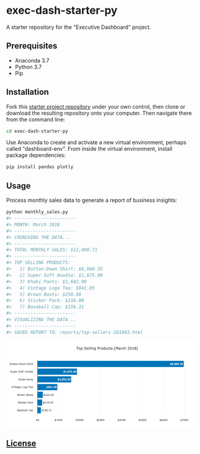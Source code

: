 # exec-dash-starter-py

A starter repository for the "Executive Dashboard" project.

## Prerequisites

  + Anaconda 3.7
  + Python 3.7
  + Pip

## Installation

Fork this [starter project repository](https://github.com/prof-rossetti/exec-dash-starter-py) under your own control, then clone or download the resulting repository onto your computer. Then navigate there from the command line:

```sh
cd exec-dash-starter-py
```

Use Anaconda to create and activate a new virtual environment, perhaps called "dashboard-env". From inside the virtual environment, install package dependencies:

```sh
pip install pandas plotly
```

## Usage

Process monthly sales data to generate a report of business insights:

```sh
python monthly_sales.py
#> -----------------------
#> MONTH: March 2018
#> -----------------------
#> CRUNCHING THE DATA...
#> -----------------------
#> TOTAL MONTHLY SALES: $12,000.71
#> -----------------------
#> TOP SELLING PRODUCTS:
#>   1) Button-Down Shirt: $6,960.35
#>   2) Super Soft Hoodie: $1,875.00
#>   3) Khaki Pants: $1,602.00
#>   4) Vintage Logo Tee: $941.05
#>   5) Brown Boots: $250.00
#>   6) Sticker Pack: $216.00
#>   7) Baseball Cap: $156.31
#> -----------------------
#> VISUALIZING THE DATA...
#> -----------------------
#> SAVED REPORT TO: reports/top-sellers-201803.html
```

![example bar chart of top-selling products](/images/top-sellers-201803.png)

## [License](/LICENSE.md)

